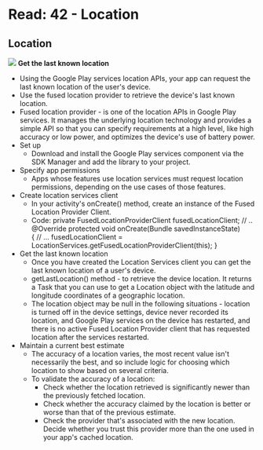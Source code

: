 # Read: 42 - Location

## Location
![](https://developers.google.com/maps/documentation/android-sdk/images/current-place.png)
**Get the last known location**
  * Using the Google Play services location APIs, your app can request the last known location of the user's device.
  * Use the fused location provider to retrieve the device's last known location. 
  * Fused location provider - is one of the location APIs in Google Play services. It manages the underlying location technology and provides a simple API so that you can specify requirements at a high level, like high accuracy or low power, and optimizes the device's use of battery power.
  * Set up
    - Download and install the Google Play services component via the SDK Manager and add the library to your project.
  * Specify app permissions
    - Apps whose features use location services must request location permissions, depending on the use cases of those features.
  * Create location services client
    - In your activity's onCreate() method, create an instance of the Fused Location Provider Client.
    - Code: 
    private FusedLocationProviderClient fusedLocationClient;
    // ..
    @Override
    protected void onCreate(Bundle savedInstanceState)   
    {
    // ...
    fusedLocationClient = LocationServices.getFusedLocationProviderClient(this);
    }
  * Get the last known location
    - Once you have created the Location Services client you can get the last known location of a user's device. 
    - getLastLocation() method - to retrieve the device location. It returns a Task that you can use to get a Location object with the latitude and longitude coordinates of a geographic location.
    - The location object may be null in the following situations - location is turned off in the device settings, device never recorded its location, and Google Play services on the device has restarted, and there is no active Fused Location Provider client that has requested location after the services restarted. 
  * Maintain a current best estimate
    - The accuracy of a location varies, the most recent value isn't necessarily the best, and so include logic for choosing which location to show based on several criteria.
    - To validate the accuracy of a location:
      * Check whether the location retrieved is significantly newer than the previously fetched location.
      * Check whether the accuracy claimed by the location is better or worse than that of the previous estimate.
      * Check the provider that's associated with the new location. Decide whether you trust this provider more than the one used in your app's cached location.